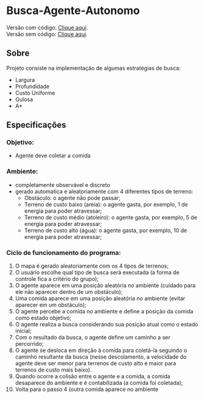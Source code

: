 # Busca-Agente-Autonomo

Versão com código: [Clique aqui](https://editor.p5js.org/ohbf/sketches/oW5ls_7E8).  
Versão sem código: [Clique aqui](https://editor.p5js.org/ohbf/full/oW5ls_7E8).

## Sobre
Projeto consiste na implementação de algumas estratégias de busca: 
- Largura
- Profundidade
- Custo Uniforme
- Gulosa
- A*

## Especificações
### Objetivo: 
- Agente deve coletar a comida

### Ambiente: 
  - completamente observável e discreto
  - gerado automatica e aleatoriamente com 4 diferentes tipos de terreno:
    - Obstáculo: o agente não pode passar;
    - Terreno de custo baixo (areia): o agente gasta, por exemplo, 1 de energia para poder atravessar;
    - Terreno de custo médio (atoleiro): o agente gasta, por exemplo, 5 de energia para poder atravessar;
    - Terreno de custo alto (água): o agente gasta, por exemplo, 10 de energia para poder atravessar;

### Ciclo de funcionamento do programa:

1. O mapa é gerado aleatoriamente com os 4 tipos de terrenos;
2. O usuário escolhe qual tipo de busca será executada (a forma de controle fica a critério do grupo);
3. O agente aparece em uma posição aleatória no ambiente (cuidado para ele não aparecer dentro de um obstáculo);
4. Uma comida aparece em uma posição aleatória no ambiente (evitar aparecer em um obstáculo);
5. O agente percebe a comida no ambiente e define a posição da comida como estado objetivo;
6. O agente realiza a busca considerando sua posição atual como o estado inicial;
7. Com o resultado da busca, o agente define um caminho a ser percorrido;
8. O agente se desloca em direção à comida para coletá-la seguindo o caminho resultante da busca (nesse descolamento, a velocidade do agente deve ser menor para terrenos de custo alto e maior para terrenos de custo mais baixo).
9. Quando ocorre a colisão entre o agente e a comida, a comida desaparece do ambiente e é contabilizada (a comida foi coletada);
10. Volta para o passo 4 (outra comida aparece no ambiente
